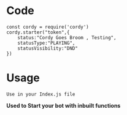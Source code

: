# Code
```
const cordy = require('cordy')
cordy.starter("token",{
    status:"Cordy Goes Broom , Testing",
    statusType:"PLAYING",
    statusVisibility:"DND"
})
```
# Usage
```
Use in your Index.js file
```
**Used to Start your bot with inbuilt functions**